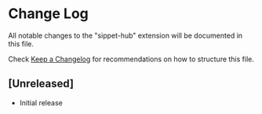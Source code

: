 # Change Log

All notable changes to the "sippet-hub" extension will be documented in this file.

Check [Keep a Changelog](http://keepachangelog.com/) for recommendations on how to structure this file.

## [Unreleased]

- Initial release